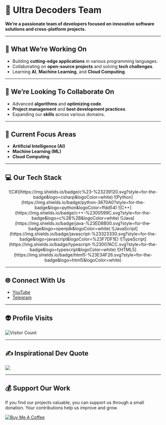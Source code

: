 # 💫 Ultra Decoders Team

**We’re a passionate team of developers focused on innovative software solutions and cross-platform projects.**

---

## 🔭 What We’re Working On

- Building **cutting-edge applications** in various programming languages.
- Collaborating on **open-source projects** and solving **tech challenges**.
- Learning **AI**, **Machine Learning**, and **Cloud Computing**.

---

## 🤝 We’re Looking To Collaborate On

- Advanced **algorithms** and **optimizing code**.
- **Project management** and **best development practices**.
- Expanding our **skills** across various domains.

---

## 🌱 Current Focus Areas

- **Artificial Intelligence (AI)**  
- **Machine Learning (ML)**  
- **Cloud Computing**

---

## 💻 Our Tech Stack

<div align="center">
  ![C#](https://img.shields.io/badge/c%23-%23239120.svg?style=for-the-badge&logo=csharp&logoColor=white)  
  ![Python](https://img.shields.io/badge/python-3670A0?style=for-the-badge&logo=python&logoColor=ffdd54)  
  ![C++](https://img.shields.io/badge/c++-%2300599C.svg?style=for-the-badge&logo=c%2B%2B&logoColor=white)  
  ![Java](https://img.shields.io/badge/java-%23ED8B00.svg?style=for-the-badge&logo=openjdk&logoColor=white)  
  ![JavaScript](https://img.shields.io/badge/javascript-%23323330.svg?style=for-the-badge&logo=javascript&logoColor=%23F7DF1E)  
  ![TypeScript](https://img.shields.io/badge/typescript-%23007ACC.svg?style=for-the-badge&logo=typescript&logoColor=white)  
  ![HTML5](https://img.shields.io/badge/html5-%23E34F26.svg?style=for-the-badge&logo=html5&logoColor=white)
</div>

---

## 🌐 Connect With Us

- [YouTube](https://youtube.com/@UltraDecodersTeam)  
- [Telegram](https://t.me/u78oo)  

---

## 👽 Profile Visits

![Visitor Count](https://profile-counter.glitch.me/{UltraDecodersTeam}/count.svg)

---

## ✍️ Inspirational Dev Quote

![](https://quotes-github-readme.vercel.app/api?type=horizontal&theme=light)

---

## 💰 Support Our Work

If you find our projects valuable, you can support us through a small donation. Your contributions help us improve and grow.

<a href="https://www.buymeacoffee.com/ultradecodersteam" target="_blank">
  <img src="https://img.buymeacoffee.com/button-api/?text=Buy%20me%20a%20coffee&emoji=☕&slug=ultradecodersteam&button_colour=FFDD00&font_colour=000000&font_family=Cookie&outline_colour=000000&coffee_colour=ffffff" alt="Buy Me A Coffee">
</a>
